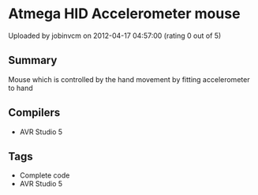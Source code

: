 # Atmega HID Accelerometer mouse

Uploaded by jobinvcm on 2012-04-17 04:57:00 (rating 0 out of 5)

## Summary

Mouse which is controlled by the hand movement by fitting accelerometer to hand

## Compilers

- AVR Studio 5

## Tags

- Complete code
- AVR Studio 5
